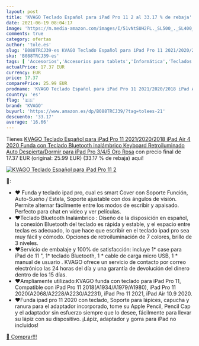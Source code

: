 ```yaml
---
layout: post
title: 'KVAGO Teclado Español para iPad Pro 11 2 al 33.17 % de rebaja'
date: 2021-06-19 08:04:17
image: 'https://m.media-amazon.com/images/I/51vNtSUH2FL._SL500_._SL400_.jpg'
comments: true
category: ofertas
author: 'tole.es'
slug: 'B088TRCJ39-es KVAGO Teclado Español para iPad Pro 11 2021/2020/2018 iPad...'
sku: 'B088TRCJ39-es'
tags: [ 'Accesorios','Accesorios para tablets','Informática','Teclados para tablets','ipad','kvago', ]
actualPrice: 17.37 EUR
currency: EUR
price: 17.37
comparePrice: 25.99 EUR
prodname: 'KVAGO Teclado Español para iPad Pro 11 2021/2020/2018 iPad Air 4 2020 Funda con Teclado Bluetooth inalámbrico Keyboard Retroiluminado Auto Despierta/Dormir para iPad Pro 3/4/5 Oro Rosa'
country: 'es'
flag: '🇪🇸'
brand: 'KVAGO'
buyurl: 'https://www.amazon.es/dp/B088TRCJ39/?tag=tolees-21'
descuento: '33.17'
average: '16.66'
---
```


Tienes [KVAGO Teclado Español para iPad Pro 11 2021/2020/2018 iPad Air 4 2020 Funda con Teclado Bluetooth inalámbrico Keyboard Retroiluminado Auto Despierta/Dormir para iPad Pro 3/4/5 Oro Rosa](https://www.amazon.es/dp/B088TRCJ39/?tag=tolees-21) con precio final de  17.37 EUR (original: 25.99 EUR) (33.17 %  de rebaja) aqui!

[![KVAGO Teclado Español para iPad Pro 11 2](https://m.media-amazon.com/images/I/51vNtSUH2FL._SL500_._SL400_.jpg)](https://www.amazon.es/dp/B088TRCJ39/?tag=tolees-21)

🔎:

- ♥ Funda y teclado ipad pro, cual es smart Cover con Soporte Función, Auto-Sueño / Estela, Soporte ajustable con dos ángulos de visión. Permite alternar fácilmente entre los modos de escribir y apaisado. Perfecto para chat en vídeo y ver películas.
- ♥Teclado Bluetooth Inalámbrico : Diseño de la disposición en español, la conexión Bluetooth del teclado es rápida y estable, y el espacio entre teclas es adecuado, lo que hace que escribir en el teclado ipad pro sea muy fácil y cómodo. Opciones de retroiluminación de 7 colores, brillo de 3 niveles.
- ♥Servicio de embalaje y 100% de satisfacción: incluye 1* case para iPad de 11 ", 1* teclado Bluetooth, 1 * cable de carga micro USB, 1 * manual de usuario . KVAGO ofrece un servicio de contacto por correo electrónico las 24 horas del día y una garantía de devolución del dinero dentro de los 15 días.
- ♥Ampliamente utilizado:KVAGO funda con teclado para iPad Pro 11, Compatible con iPad Pro 11 2018(A1934/A1979/A1980), iPad Pro 11 2020(A2068/A2228/A2230/A2231), iPad Pro 11 2021, iPad Air 10.9 2020.
- ♥Funda ipad pro 11 2020 con teclado, Soporte para lápices, capucha y ranura para el adaptador incorporado, tome su Apple Pencil, Pencil Cap y el adaptador sin esfuerzo siempre que lo desee, fácilmente para llevar su lápiz con su dispositivo. ¡Lápiz, adaptador y gorra para iPad no incluidos!

[🛒 Comprar!!!](https://www.amazon.es/dp/B088TRCJ39/?tag=tolees-21)
